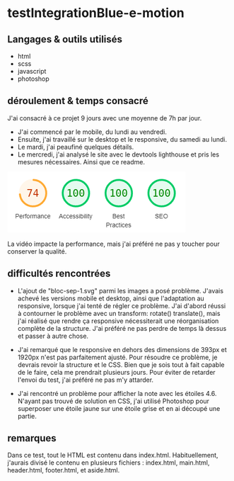 # testIntegrationBlue-e-motion

## Langages & outils utilisés
- html
- scss
- javascript
- photoshop

## déroulement & temps consacré

J'ai consacré à ce projet 9 jours avec une moyenne de 7h par jour.

- J'ai commencé par le mobile, du lundi au vendredi.
- Ensuite, j'ai travaillé sur le desktop et le responsive, du samedi au lundi.
- Le mardi, j'ai peaufiné quelques détails.
- Le mercredi, j'ai analysé le site avec le devtools lighthouse et pris les mesures nécessaires. Ainsi que ce readme.

![résultat du lighthouse](lighthouse.png)

La vidéo impacte la performance, mais j'ai préféré ne pas y toucher pour conserver la qualité.

## difficultés rencontrées
- L'ajout de "bloc-sep-1.svg" parmi les images a posé problème. J'avais achevé les versions mobile et desktop, ainsi que l'adaptation au responsive, lorsque j'ai tenté de régler ce problème. J'ai d'abord réussi à contourner le problème avec un transform: rotate() translate(), mais j'ai réalisé que rendre ça responsive nécessiterait une réorganisation complète de la structure. J'ai préféré ne pas perdre de temps là dessus et passer à autre chose.

- J'ai remarqué que le responsive en dehors des dimensions de 393px et 1920px n'est pas parfaitement ajusté. Pour résoudre ce problème, je devrais revoir la structure et le CSS. Bien que je sois tout à fait capable de le faire, cela me prendrait plusieurs jours. Pour éviter de retarder l'envoi du test, j'ai préféré ne pas m'y attarder.

- J'ai rencontré un problème pour afficher la note avec les étoiles 4.6. N'ayant pas trouvé de solution en CSS, j'ai utilisé Photoshop pour superposer une étoile jaune sur une étoile grise et en ai découpé une partie.

## remarques

Dans ce test, tout le HTML est contenu dans index.html. Habituellement, j'aurais divisé le contenu en plusieurs fichiers : index.html, main.html, header.html, footer.html, et aside.html.
